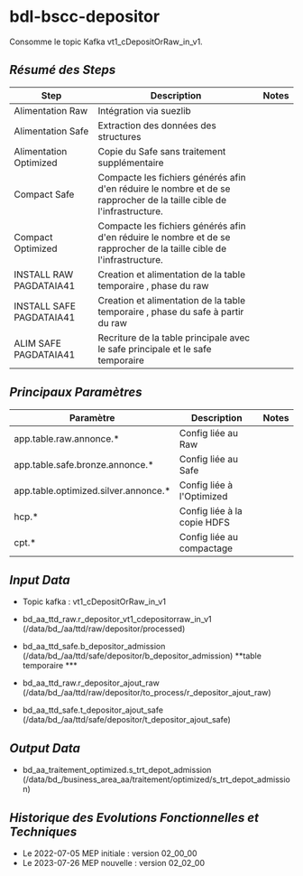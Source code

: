 # bdl-bscc-depositor
Consomme le topic Kafka vt1_cDepositOrRaw_in_v1.


## *Résumé des Steps*
| **Step**                | **Description**                                                                                                       | **Notes** |
|-------------------------|-----------------------------------------------------------------------------------------------------------------------|-----------|
| Alimentation Raw        | Intégration via suezlib                                                                                               ||
| Alimentation Safe       | Extraction des données des structures                                                                                 ||
| Alimentation Optimized  | Copie du Safe sans traitement supplémentaire                                                                          ||
| Compact Safe            | Compacte les fichiers générés afin d'en réduire le nombre et de se rapprocher de la taille cible de l'infrastructure. ||
| Compact Optimized       | Compacte les fichiers générés afin d'en réduire le nombre et de se rapprocher de la taille cible de l'infrastructure. ||
| INSTALL RAW PAGDATAIA41 | Creation  et alimentation de la table temporaire , phase du raw                                                       ||
| INSTALL SAFE PAGDATAIA41| Creation  et alimentation de la table temporaire , phase du safe à partir du raw                                      ||
| ALIM SAFE PAGDATAIA41   | Recriture de la table principale  avec le safe principale et le safe temporaire                                       ||

## *Principaux Paramètres*
| **Paramètre**                        | **Description**             |**Notes**|
|--------------------------------------|-----------------------------|---:|
| app.table.raw.annonce.*              | Config liée au Raw          ||
| app.table.safe.bronze.annonce.*      | Config liée au Safe         ||
| app.table.optimized.silver.annonce.* | Config liée à l'Optimized   ||
| hcp.*                                | Config liée à la copie HDFS ||
| cpt.*                                | Config liée au compactage   ||

## *Input Data*
* Topic kafka : vt1_cDepositOrRaw_in_v1

* bd_aa_ttd_raw.r_depositor_vt1_cdepositorraw_in_v1  (/data/bd_/aa/ttd/raw/depositor/processed)

* bd_aa_ttd_safe.b_depositor_admission               (/data/bd_/aa/ttd/safe/depositor/b_depositor_admission)
**table temporaire ***
* bd_aa_ttd_raw.r_depositor_ajout_raw  (/data/bd_/aa/ttd/raw/depositor/to_process/r_depositor_ajout_raw)
* bd_aa_ttd_safe.t_depositor_ajout_safe              (/data/bd_/aa/ttd/safe/depositor/t_depositor_ajout_safe)
## *Output Data*
* bd_aa_traitement_optimized.s_trt_depot_admission   (/data/bd_/business_area_aa/traitement/optimized/s_trt_depot_admission)


## *Historique des Evolutions Fonctionnelles et Techniques*
* Le 2022-07-05 MEP initiale : version 02_00_00
* Le 2023-07-26 MEP nouvelle : version 02_02_00